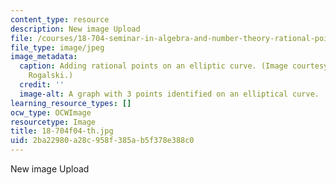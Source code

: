 ```yaml
---
content_type: resource
description: New image Upload
file: /courses/18-704-seminar-in-algebra-and-number-theory-rational-points-on-elliptic-curves-fall-2004/2ba22980a28c958f385ab5f378e388c0_18-704f04-th.jpg
file_type: image/jpeg
image_metadata:
  caption: Adding rational points on an elliptic curve. (Image courtesy of Dr. Daniel
    Rogalski.)
  credit: ''
  image-alt: A graph with 3 points identified on an elliptical curve.
learning_resource_types: []
ocw_type: OCWImage
resourcetype: Image
title: 18-704f04-th.jpg
uid: 2ba22980-a28c-958f-385a-b5f378e388c0
---
```

New image Upload

